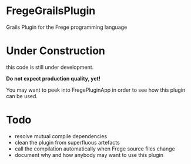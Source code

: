 FregeGrailsPlugin
=================

Grails Plugin for the Frege programming language

Under Construction
==================

this code is still under development.

**Do not expect production quality, yet!**

You may want to peek into FregePluginApp in order to see how this plugin can be used.

Todo
====
- resolve mutual compile dependencies
- clean the plugin from superfluous artefacts
- call the compilation automatically when Frege source files change
- document why and how anybody may want to use this plugin
